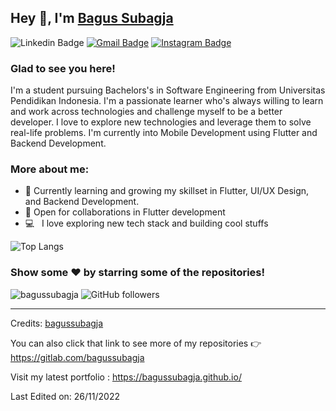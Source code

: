 ## Hey 👋, I'm [Bagus Subagja](https://www.linkedin.com/in/bagussubagja/)


![Linkedin Badge](https://img.shields.io/badge/LinkedIn-blue?style=flat&logo=linkedin&labelColor=blue&link=https://www.linkedin.com/in/bagussubagja/) [![Gmail Badge](https://img.shields.io/badge/Gmail-red?style=flat-square&logo=Gmail&logoColor=white&link=mailto:bagussubagja17@gmail.com)](mailto:bagussubagja17@gmail.com)  [![Instagram Badge](https://img.shields.io/badge/-Instagram-E4405F?style=flat&logo=instagram&logoColor=white&link=https://instagram.com/_bagussubagja/)](https://instagram.com/_bagussubagja)

### Glad to see you here! &nbsp;

I'm a student pursuing Bachelors's in Software Engineering from Universitas Pendidikan Indonesia. I'm a passionate learner who's always willing to learn and work across technologies and challenge myself to be a better developer. I love to explore new technologies and leverage them to solve real-life problems. I'm currently into Mobile Development using Flutter and Backend Development.

### More about me:

- 👨 Currently learning and growing my skillset in Flutter, UI/UX Design, and Backend Development.
- 🤝 Open for collaborations in Flutter development
- 💻 &nbsp; I love exploring new tech stack and building cool stuffs

![Top Langs](https://github-readme-stats.vercel.app/api/top-langs/?username=bagussubagja)
### Show some ❤️ by starring some of the repositories!

</div>

<img src="https://komarev.com/ghpvc/?username=bagussubagja&label=Profile%20views&color=0e75b6&style=flat" alt="bagussubagja" /> ![GitHub followers](https://img.shields.io/github/followers/bagussubagja)

------
Credits: [bagussubagja](https://github.com/bagussubagja)

You can also click that link to see more of my repositories 👉 https://gitlab.com/bagussubagja

Visit my latest portfolio : https://bagussubagja.github.io/

Last Edited on: 26/11/2022
